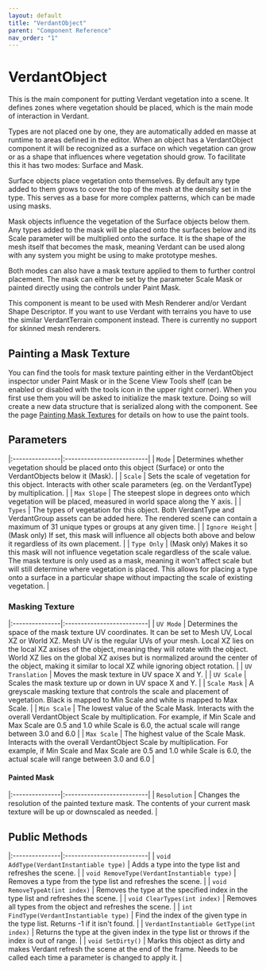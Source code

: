 ```yaml
---
layout: default
title: "VerdantObject"
parent: "Component Reference"
nav_order: "1"
---
```


# VerdantObject
This is the main component for putting Verdant vegetation into a scene. It defines zones where vegetation should be placed, which is the main mode of interaction in Verdant. 

Types are not placed one by one, they are automatically added en masse at runtime to areas defined in the editor. When an object has a VerdantObject component it will be recognized as a surface on which vegetation can grow or as a shape that influences where vegetation should grow. To facilitate this it has two modes: Surface and Mask.

Surface objects place vegetation onto themselves. By default any type added to them grows to cover the top of the mesh at the density set in the type. This serves as a base for more complex patterns, which can be made using masks.

Mask objects influence the vegetation of the Surface objects below them. Any types added to the mask will be placed onto the surfaces below and its Scale parameter will be multiplied onto the surface. It is the shape of the mesh itself that becomes the mask, meaning Verdant can be used along with any system you might be using to make prototype meshes.

Both modes can also have a mask texture applied to them to further control placement. The mask can either be set by the parameter Scale Mask or painted directly using the controls under Paint Mask.

This component is meant to be used with Mesh Renderer and/or Verdant Shape Descriptor. If you want to use Verdant with terrains you have to use the similar VerdantTerrain component instead. There is currently no support for skinned mesh renderers.

## Painting a Mask Texture
You can find the tools for mask texture painting either in the VerdantObject inspector under Paint Mask or in the Scene View Tools shelf (can be enabled or disabled with the tools icon in the upper right corner). When you first use them you will be asked to initialize the mask texture. Doing so will create a new data structure that is serialized along with the component. See the page [Painting Mask Textures](../AdvancedGuide/PaintingMaskTextures.html) for details on how to use the paint tools.

## Parameters

|:---------------|:--------------------------|
| `Mode` | Determines whether vegetation should be placed onto this object (Surface) or onto the VerdantObjects below it (Mask). |
| `Scale` | Sets the scale of vegetation for this object. Interacts with other scale parameters (eg. on the VerdantType) by multiplication. |
| `Max Slope` | The steepest slope in degrees onto which vegetation will be placed, measured in world space along the Y axis. |
| `Types` | The types of vegetation for this object. Both VerdantType and VerdantGroup assets can be added here. The rendered scene can contain a maximum of 31 unique types or groups at any given time. |
| `Ignore Height` | (Mask only) If set, this mask will influence all objects both above and below it regardless of its own placement.  |
| `Type Only` | (Mask only) Makes it so this mask will not influence vegetation scale regardless of the scale value. The mask texture is only used as a mask, meaning it won't affect scale but will still determine where vegetation is placed. This allows for placing a type onto a surface in a particular shape without impacting the scale of existing vegetation. |


### Masking Texture

|:---------------|:--------------------------|
| `UV Mode` | Determines the space of the mask texture UV coordinates. It can be set to Mesh UV, Local XZ or World XZ. Mesh UV is the regular UVs of your mesh. Local XZ lies on the local XZ axises of the object, meaning they will rotate with the object. World XZ lies on the global XZ axises but is normalized around the center of the object, making it similar to local XZ while ignoring object rotation. |
| `UV Translation` | Moves the mask texture in UV space X and Y. |
| `UV Scale` | Scales the mask texture up or down in UV space X and Y. |
| `Scale Mask` | A greyscale masking texture that controls the scale and placement of vegetation. Black is mapped to Min Scale and white is mapped to Max Scale. |
| `Min Scale` | The lowest value of the Scale Mask. Interacts with the overall VerdantObject Scale by multiplication. For example, if Min Scale and Max Scale are 0.5 and 1.0 while Scale is 6.0, the actual scale will range between 3.0 and 6.0 |
| `Max Scale` | The highest value of the Scale Mask. Interacts with the overall VerdantObject Scale by multiplication. For example, if Min Scale and Max Scale are 0.5 and 1.0 while Scale is 6.0, the actual scale will range between 3.0 and 6.0 |

#### Painted Mask

|:---------------|:--------------------------|
| `Resolution` | Changes the resolution of the painted texture mask. The contents of your current mask texture will be up or downscaled as needed. |

## Public Methods

|:---------------|:--------------------------|
| `void AddType(VerdantInstantiable type)` | Adds a type into the type list and refreshes the scene. |
| `void RemoveType(VerdantInstantiable type)` | Removes a type from the type list and refreshes the scene. |
| `void RemoveTypeAt(int index)` | Removes the type at the specified index in the type list and refreshes the scene. |
| `void ClearTypes(int index)` | Removes all types from the object and refreshes the scene. |
| `int FindType(VerdantInstantiable type)` | Find the index of the given type in the type list. Returns -1 if it isn't found. |
| `VerdantInstantiable GetType(int index)` | Returns the type at the given index in the type list or throws if the index is out of range. |
| `void SetDirty()` | Marks this object as dirty and makes Verdant refresh the scene at the end of the frame. Needs to be called each time a parameter is changed to apply it. |


